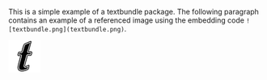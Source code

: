 This is a simple example of a textbundle package. The following paragraph contains an example of a referenced image using the embedding code `![textbundle.png](textbundle.png)`.

![textbundle.png](textbundle.png)
